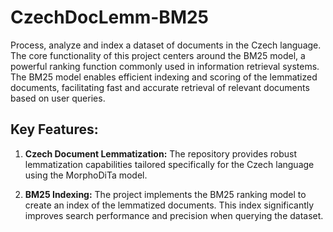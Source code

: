 # CzechDocLemm-BM25

Process, analyze and index a dataset of documents in the Czech language. The core functionality of this project centers around the BM25 model, a powerful ranking function commonly used in information retrieval systems. The BM25 model enables efficient indexing and scoring of the lemmatized documents, facilitating fast and accurate retrieval of relevant documents based on user queries.

## Key Features:
1. **Czech Document Lemmatization:** The repository provides robust lemmatization capabilities tailored specifically for the Czech language using the MorphoDiTa model.

2. **BM25 Indexing:** The project implements the BM25 ranking model to create an index of the lemmatized documents. This index significantly improves search performance and precision when querying the dataset.

